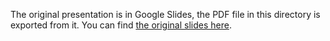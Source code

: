 The original presentation is in Google Slides, the PDF file in this directory is exported from it. You can find [the original slides here](https://docs.google.com/presentation/d/1tFlbjHLpbgp9GwHqo2QwLtwTdRxiMjDzErJ1_iVJHq4/edit?usp=sharing).